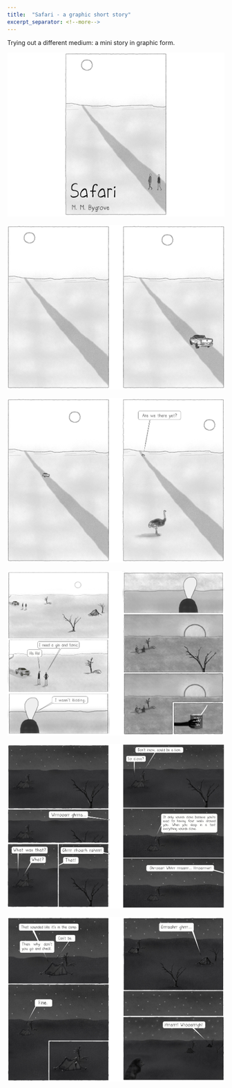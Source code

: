 ```yaml
---
title:  "Safari - a graphic short story"
excerpt_separator: <!--more-->
---
```

Trying out a different medium: a mini story in graphic form.<!--more-->

<img alt="Comic" src="/images/inpost/Safari/0.jpg">
<br>
<br>
<img alt="Comic" src="/images/inpost/Safari/1-2.jpg">
<br>
<br>
<img alt="Comic" src="/images/inpost/Safari/3-4.jpg">
<br>
<br>
<img alt="Comic" src="/images/inpost/Safari/5-11.jpg">
<br>
<br>
<img alt="Comic" src="/images/inpost/Safari/12-18.jpg">
<br>
<br>
<img alt="Comic" src="/images/inpost/Safari/19-24.jpg">
